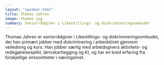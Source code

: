 ```yaml
---
layout: "speaker.html"
title: Thomas Jahren
image: thomas.jpg
summary: Seniorrådgiver i Likestillings- og diskrimineringsombudet
---
```

Thomas Jahren er seniorrådgiver i Likestillings- og diskrimineringsombudet, der han primært jobber med diskriminering i arbeidslivet gjennom veiledning og kurs. Han jobber særlig med arbeidsgivers aktivitets- og redegjørelsesplikt, lønnskartlegging og KI, og har en bred erfaring fra forskjellige virksomheter i næringslivet.
